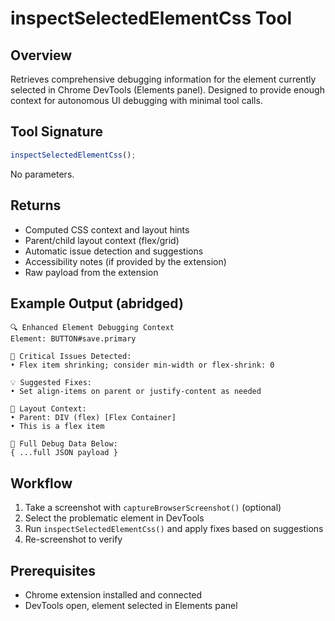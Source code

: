 # inspectSelectedElementCss Tool

## Overview

Retrieves comprehensive debugging information for the element currently selected in Chrome DevTools (Elements panel). Designed to provide enough context for autonomous UI debugging with minimal tool calls.

## Tool Signature

```typescript
inspectSelectedElementCss();
```

No parameters.

## Returns

- Computed CSS context and layout hints
- Parent/child layout context (flex/grid)
- Automatic issue detection and suggestions
- Accessibility notes (if provided by the extension)
- Raw payload from the extension

## Example Output (abridged)

```
🔍 Enhanced Element Debugging Context
Element: BUTTON#save.primary

🚨 Critical Issues Detected:
• Flex item shrinking; consider min-width or flex-shrink: 0

💡 Suggested Fixes:
• Set align-items on parent or justify-content as needed

📐 Layout Context:
• Parent: DIV (flex) [Flex Container]
• This is a flex item

📄 Full Debug Data Below:
{ ...full JSON payload }
```

## Workflow

1) Take a screenshot with `captureBrowserScreenshot()` (optional)
2) Select the problematic element in DevTools
3) Run `inspectSelectedElementCss()` and apply fixes based on suggestions
4) Re-screenshot to verify

## Prerequisites

- Chrome extension installed and connected
- DevTools open, element selected in Elements panel

